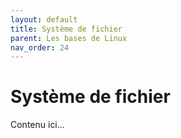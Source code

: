 ```yaml
---
layout: default
title: Système de fichier
parent: Les bases de Linux
nav_order: 24
---
```


# Système de fichier

Contenu ici...
